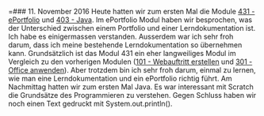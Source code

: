 =### 11. November 2016
Heute hatten wir zum ersten Mal die Module [431 - ePortfolio](/module/431) und [403 - Java](/module/403). Im ePortfolio Modul haben wir besprochen, was der Unterschied zwischen einem Portfolio und einer Lerndokumentation ist. Ich habe es einigermassen verstanden. Ausserdem war ich sehr froh darum, dass ich meine bestehende Lerndokumentation so übernehmen kann. Grundsätzlich ist das Modul 431 ein eher langweiliges Modul im Vergleich zu den vorherigen Modulen ([101 - Webauftritt erstellen](/module/101) und [301 - Office anwenden](/module/301)). Aber trotzdem bin ich sehr froh darum, einmal zu lernen, wie man eine Lerndokumentation und ein ePortfolio richtig führt.
Am Nachmittag hatten wir zum ersten Mal Java. Es war interessant mit Scratch die Grundsätze des Programmieren zu verstehen. Gegen Schluss haben wir noch einen Text gedruckt mit System.out.println().